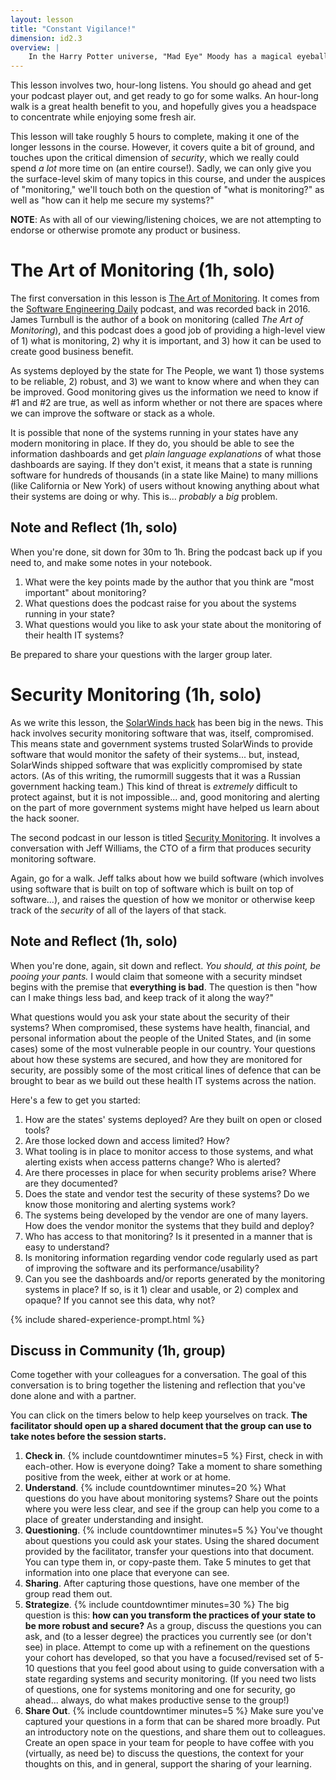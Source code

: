 ```yaml
---
layout: lesson
title: "Constant Vigilance!"
dimension: id2.3
overview: |
    In the Harry Potter universe, "Mad Eye" Moody has a magical eyeball that can swivel around in his head to constantly watch in all directions.  With software systems, we use <em>monitoring</em> to watch not only how our software is operating, but also how the servers that are providing that software, and the network that is delivering the bits, and... and... <em>and</em>. In other words, excellent monitoring <b>is</b> constantly vigilant, and we have tools that help us make sense of the deluge of data. This lesson explores monitoring (broadly) and the importance of monitoring in the name of security (specifically).
---
```


This lesson involves two, hour-long listens. You should go ahead and get your podcast player out, and get ready to go for some walks. An hour-long walk is a great health benefit to you, and hopefully gives you a headspace to concentrate while enjoying some fresh air.

This lesson will take roughly 5 hours to complete, making it one of the longer lessons in the course. However, it covers quite a bit of ground, and touches upon the critical dimension of *security*, which we really could spend *a lot* more time on (an entire course!). Sadly, we can only give you the surface-level skim of many topics in this course, and under the auspices of "monitoring," we'll touch both on the question of "what is monitoring?" as well as "how can it help me secure my systems?"

**NOTE**: As with all of our viewing/listening choices, we are not attempting to endorse or otherwise promote any product or business. 

# The Art of Monitoring (1h, solo)

The first conversation in this lesson is [The Art of Monitoring](https://podcasts.google.com/feed/aHR0cHM6Ly9zb2Z0d2FyZWVuZ2luZWVyaW5nZGFpbHkuY29tL2NhdGVnb3J5L2Nsb3VkLWVuZ2luZWVyaW5nL2ZlZWQv/episode/aHR0cDovL3NvZnR3YXJlZW5naW5lZXJpbmdkYWlseS5jb20vP3A9MjczOQ). It comes from the [Software Engineering Daily](https://softwareengineeringdaily.com/) podcast, and was recorded back in 2016. James Turnbull is the author of a book on monitoring (called *The Art of Monitoring*), and this podcast does a good job of providing a high-level view of 1) what is monitoring, 2) why it is important, and 3) how it can be used to create good business benefit.

As systems deployed by the state for The People, we want 1) those systems to be reliable, 2) robust, and 3) we want to know where and when they can be improved. Good monitoring gives us the information we need to know if #1 and  #2 are true, as well as inform whether or not there are spaces where we can improve the software or stack as a whole. 

It is possible that none of the systems running in your states have any modern monitoring in place. If they do, you should be able to see the information dashboards and get *plain language explanations* of what those dashboards are saying. If they don't exist, it means that a state is running software for hundreds of thousands (in a state like Maine) to many millions (like California or New York) of users without knowing anything about what their systems are doing or why. This is... *probably* a *big* problem.

## Note and Reflect (1h, solo)

When you're done, sit down for 30m to 1h. Bring the podcast back up if you need to, and make some notes in your notebook.

1. What were the key points made by the author that you think are "most important" about monitoring?
2. What questions does the podcast raise for you about the systems running in your state?
3. What questions would you like to ask your state about the monitoring of their health IT systems?

Be prepared to share your questions with the larger group later.

# Security Monitoring (1h, solo)

As we write this lesson, the [SolarWinds hack](https://www.theverge.com/2021/1/2/22210667/solarwinds-hack-worse-government-microsoft-cybersecurity) has been big in the news. This hack involves security monitoring software that was, itself, compromised. This means state and government systems trusted SolarWinds to provide software that would monitor the safety of their systems... but, instead, SolarWinds shipped software that was explicitly compromised by state actors. (As of this writing, the rumormill suggests that it was a Russian government hacking team.) This kind of threat is *extremely* difficult to protect against, but it is not impossible... and, good monitoring and alerting on the part of more government systems might have helped us learn about the hack sooner.

The second podcast in our lesson is titled [Security Monitoring](https://podcasts.google.com/feed/aHR0cHM6Ly9mZWVkcy5tZWdhcGhvbmUuZm0vU0VENDg0Mzk4MTQwMQ/episode/NW5z?sa=X&ved=0CAcQuIEEahgKEwiQ_Muj_oTuAhUAAAAAHQAAAAAQrgI). It involves a conversation with Jeff Williams, the CTO of a firm that produces security monitoring software. 

Again, go for a walk. Jeff talks about how we build software (which involves using software that is built on top of software which is built on top of software...), and raises the question of how we monitor or otherwise keep track of the *security* of all of the layers of that stack.

## Note and Reflect (1h, solo)

When you're done, again, sit down and reflect. *You should, at this point, be pooing your pants.* I would claim that someone with a security mindset begins with the premise that **everything is bad**. The question is then "how can I make things less bad, and keep track of it along the way?" 

What questions would you ask your state about the security of their systems? When compromised, these systems have health, financial, and personal information about the people of  the United States, and (in some cases) some of the most vulnerable people in our country. Your questions about how these systems are secured, and how they are monitored for security, are possibly some of the most critical lines of defence that can be brought to bear as we build out these health IT systems across the nation.

Here's a few to get you started:

1. How are the states' systems deployed? Are they built on open or closed tools?
2. Are those locked down and access limited? How? 
3. What tooling is in place to monitor access to those systems, and what alerting exists when access patterns change? Who is alerted? 
4. Are there processes in place for when security problems arise? Where are they documented? 
5. Does the state and vendor test the security of these systems? Do we know those monitoring and alerting systems work? 
6. The systems being developed by the vendor are one of many layers. How does the vendor monitor the systems that they build and deploy?
7. Who has access to that monitoring? Is it presented in a manner that is easy to understand? 
8. Is monitoring information regarding vendor code regularly used as part of improving the software and its performance/usability?
9. Can you see the dashboards and/or reports generated by the monitoring systems in place? If so, is it 1) clear and usable, or 2) complex and opaque? If you cannot see this data, why not?


{% include shared-experience-prompt.html %}

## Discuss in Community (1h, group)

Come together with your colleagues for a conversation. The goal of this conversation is to bring together the listening and reflection that you've done alone and with a partner. 

You can click on the timers below to help keep yourselves on track. **The facilitator should open up a shared document that the group can use to take notes before the session starts.**

1.  **Check in**. {% include countdowntimer minutes=5 %} First, check in with each-other. How is everyone doing? Take a moment to share something positive from the week, either at work or at home.
2.  **Understand**. {% include countdowntimer minutes=20 %} What questions do you have about monitoring systems? Share out the points where you were less clear, and see if the group can help you come to a place of greater understanding and insight.
3.  **Questioning**. {% include countdowntimer minutes=5 %} You've thought about questions you could ask your states. Using the shared document provided by the facilitator, transfer your questions into that document. You can type them in, or copy-paste them. Take 5 minutes to get that information into one place that everyone can see.
4.  **Sharing**. After capturing those questions, have one member of the group read them out.
5.  **Strategize**. {% include countdowntimer minutes=30 %} The big question is this: **how can you transform the practices of your state to be more robust and secure?** As a group, discuss the questions you can ask, and (to a lesser degree) the practices you currently see (or don't see) in place. Attempt to come up with a refinement on the questions your cohort has developed, so that you have a focused/revised set of 5-10 questions that you feel good about using to guide conversation with a state regarding systems and security monitoring. (If you need two lists of questions, one for systems monitoring and one for security, go ahead... always, do what makes productive sense to the group!) 
6.  **Share Out**. {% include countdowntimer minutes=5 %} Make sure you've captured your questions in a form that can be shared more broadly. Put an introductory note on the questions, and share them out to colleagues. Create an open space in your team for people to have coffee with you (virtually, as need be) to discuss the questions, the context for your thoughts on this, and in general, support the sharing of your learning.
